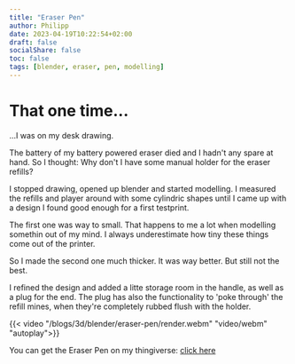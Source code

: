 ```yaml
---
title: "Eraser Pen"
author: Philipp
date: 2023-04-19T10:22:54+02:00
draft: false
socialShare: false
toc: false
tags: [blender, eraser, pen, modelling]
---
```


# That one time...

...I was on my desk drawing.

The battery of my battery powered eraser died and I hadn't any spare at hand.
So I thought: Why don't I have some manual holder for the eraser refills?

I stopped drawing, opened up blender and started modelling.
I measured the refills and player around with some cylindric shapes until I came up with a design I found good enough for a first testprint.

The first one was way to small. That happens to me a lot when modelling somethin out of my mind. I always underestimate how tiny these things come out of the printer.

So I made the second one much thicker.
It was way better. But still not the best.

I refined the design and added a litte storage room in the handle, as well as a plug for the end.
The plug has also the functionality to 'poke through' the refill mines, when they're completely rubbed flush with the holder.

{{< video "/blogs/3d/blender/eraser-pen/render.webm" "video/webm" "autoplay">}}

You can get the Eraser Pen on my thingiverse:
[click here](https://www.thingiverse.com/thing:5878587)
